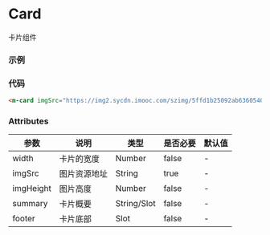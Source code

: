 # Card
卡片组件

### 示例

<m-card imgSrc="https://img2.sycdn.imooc.com/szimg/5ffd1b25092ab63605400306.png" summary="React17+Hook+TS4 最佳实践，仿 Jira 企业级项目"/>

### 代码

```html
<m-card imgSrc="https://img2.sycdn.imooc.com/szimg/5ffd1b25092ab63605400306.png" summary="React17+Hook+TS4 最佳实践，仿 Jira 企业级项目"/>
```

### Attributes
| 参数 | 说明 | 类型 | 是否必要 | 默认值 |
| --- | --- | --- | ----- | ---- |
| width | 卡片的宽度 | Number | false | - |
| imgSrc | 图片资源地址 | String | true | - |
| imgHeight | 图片高度 | Number | false | - |
| summary | 卡片概要 | String/Slot | false | - |
| footer | 卡片底部 | Slot | false | - |
